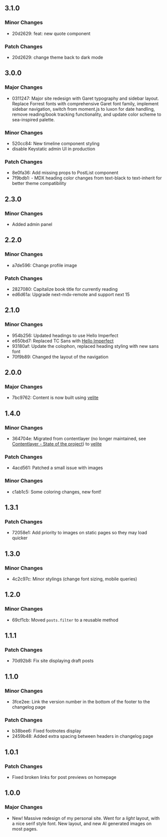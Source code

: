
## 3.1.0

### Minor Changes

- 20d2629: feat: new quote component

### Patch Changes

- 20d2629: change theme back to dark mode

## 3.0.0

### Major Changes

- 0311247: Major site redesign with Garet typography and sidebar layout. Replace Forrest fonts with comprehensive Garet font family, implement sidebar navigation, switch from moment.js to luxon for date handling, remove reading/book tracking functionality, and update color scheme to sea-inspired palette.

### Minor Changes

- 520cc84: New timeline component styling
- disable Keystatic admin UI in production

### Patch Changes

- 8e0fa36: Add missing props to PostList component
- 7f9bdb1: - MDX heading color changes from text-black to text-inherit for better theme compatibility

## 2.3.0

### Minor Changes

- Added admin panel

## 2.2.0

### Minor Changes

- a7de596: Change profile image

### Patch Changes

- 2827080: Capitalize book title for currently reading
- ed6d61a: Upgrade next-mdx-remote and support next 15

## 2.1.0

### Minor Changes

- 954b256: Updated headings to use Hello Imperfect
- e650bd7: Replaced TC Sans with [Hello Imperfect](https://creativemarket.com/StudioFunshop/7526020-Imperfect%21-A-Handwritten-Sans-Serif)
- 93180af: Update the colophon, replaced heading styling with new sans font
- 70f9b89: Changed the layout of the navigation

## 2.0.0

### Major Changes

- 7bc9762: Content is now built using [velite](https://velite.js.org/)

## 1.4.0

### Minor Changes

- 364704e: Migrated from contentlayer (no longer maintained, see [Contentlayer - State of the project](https://github.com/contentlayerdev/contentlayer/issues/429)) to [velite](https://velite.js.org/)

### Patch Changes

- 4acd561: Patched a small issue with images

### Minor Changes

- c1ab1c5: Some coloring changes, new font!

## 1.3.1

### Patch Changes

- 72058e1: Add priority to images on static pages so they may load quicker

## 1.3.0

### Minor Changes

- 4c2c97c: Minor stylings (change font sizing, mobile queries)

## 1.2.0

### Minor Changes

- 69cf1cb: Moved `posts.filter` to a reusable method

## 1.1.1

### Patch Changes

- 70d92b8: Fix site displaying draft posts

## 1.1.0

### Minor Changes

- 3fce2ee: Link the version number in the bottom of the footer to the changelog page

### Patch Changes

- b38bee6: Fixed footnotes display
- 2459b48: Added extra spacing between headers in changelog page

## 1.0.1

### Patch Changes

- Fixed broken links for post previews on homepage

## 1.0.0

### Major Changes

- New! Massive redesign of my personal site. Went for a _light_ layout, with a nice serif style font. New layout, and new AI generated images on most pages.
